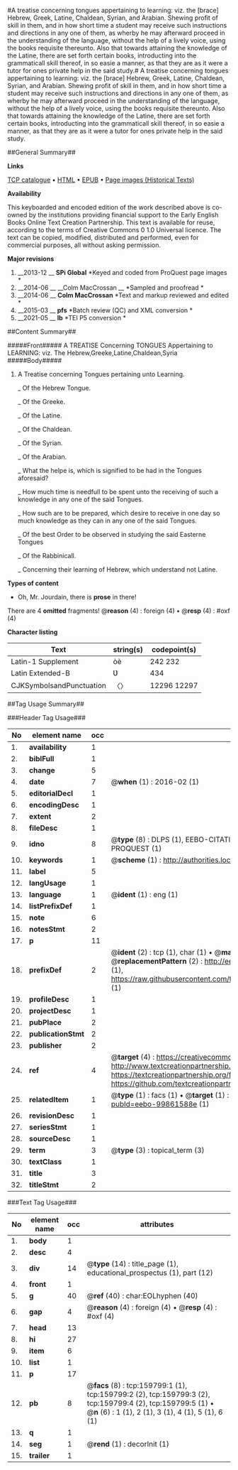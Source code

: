 #A treatise concerning tongues appertaining to learning: viz. the [brace] Hebrew, Greek, Latine, Chaldean, Syrian, and Arabian. Shewing profit of skill in them, and in how short time a student may receive such instructions and directions in any one of them, as wherby he may afterward proceed in the understanding of the language, without the help of a lively voice, using the books requisite thereunto. Also that towards attaining the knowledge of the Latine, there are set forth certain books, introducting into the grammaticall skill thereof, in so easie a manner, as that they are as it were a tutor for ones private help in the said study.#
A treatise concerning tongues appertaining to learning: viz. the [brace] Hebrew, Greek, Latine, Chaldean, Syrian, and Arabian. Shewing profit of skill in them, and in how short time a student may receive such instructions and directions in any one of them, as wherby he may afterward proceed in the understanding of the language, without the help of a lively voice, using the books requisite thereunto. Also that towards attaining the knowledge of the Latine, there are set forth certain books, introducting into the grammaticall skill thereof, in so easie a manner, as that they are as it were a tutor for ones private help in the said study.

##General Summary##

**Links**

[TCP catalogue](http://www.ota.ox.ac.uk/tcp/)  • 
[HTML](http://tei.it.ox.ac.uk/tcp/Texts-HTML/free/A94/A94816.html)  • 
[EPUB](http://tei.it.ox.ac.uk/tcp/Texts-EPUB/free/A94/A94816.epub) • 
[Page images (Historical Texts)](https://historicaltexts.jisc.ac.uk/eebo-99861588e)

**Availability**

This keyboarded and encoded edition of the work described above is co-owned by the
    institutions providing financial support to the Early English Books Online Text Creation
    Partnership. This text is available for reuse, according to the terms of  Creative Commons 0 1.0 Universal
    licence. The text can be copied, modified, distributed and performed, even for commercial
    purposes, all without asking permission.

**Major revisions**

1. __2013-12 __ __SPi Global__ *Keyed and coded from ProQuest page images *
1. __2014-06 __ __Colm MacCrossan __ *Sampled and proofread *
1. __2014-06 __ __Colm MacCrossan__ *Text and markup reviewed and edited *
1. __2015-03 __ __pfs__ *Batch review (QC) and XML conversion *
1. __2021-05 __ __lb__ *TEI P5 conversion *

##Content Summary##

#####Front#####
A TREATISE Concerning TONGUES Appertaining to LEARNING: viz. The
Hebrew,Greeke,Latine,Chaldean,Syria
#####Body#####

1. A Treatise concerning Tongues pertaining unto Learning.

    _ Of the Hebrew Tongue.

    _ Of the Greeke.

    _ Of the Latine.

    _ Of the Chaldean.

    _ Of the Syrian.

    _ Of the Arabian.

    _ What the helpe is, which is signified to be had in the Tongues aforesaid?

    _ How much time is needfull to be spent unto the receiving of such a knowledge in any one of the said Tongues.

    _ How such are to be prepared, which desire to receive in one day so much knowledge as they can in any one of the said Tongues.

    _ Of the best Order to be observed in studying the said Easterne Tongues

    _ Of the Rabbinicall.

    _ Concerning their learning of Hebrew, which understand not Latine.

**Types of content**

  * Oh, Mr. Jourdain, there is **prose** in there!

There are 4 **omitted** fragments! 
 @__reason__ (4) : foreign (4)  •  @__resp__ (4) : #oxf (4)

**Character listing**


|Text|string(s)|codepoint(s)|
|---|---|---|
|Latin-1 Supplement|òè|242 232|
|Latin Extended-B|Ʋ|434|
|CJKSymbolsandPunctuation|〈〉|12296 12297|

##Tag Usage Summary##

###Header Tag Usage###

|No|element name|occ|attributes|
|---|---|---|---|
|1.|__availability__|1||
|2.|__biblFull__|1||
|3.|__change__|5||
|4.|__date__|7| @__when__ (1) : 2016-02 (1)|
|5.|__editorialDecl__|1||
|6.|__encodingDesc__|1||
|7.|__extent__|2||
|8.|__fileDesc__|1||
|9.|__idno__|8| @__type__ (8) : DLPS (1), EEBO-CITATION (1), VID (1), EEBO-PROQUEST (1), STC (3), PROQUEST (1)|
|10.|__keywords__|1| @__scheme__ (1) : http://authorities.loc.gov/ (1)|
|11.|__label__|5||
|12.|__langUsage__|1||
|13.|__language__|1| @__ident__ (1) : eng (1)|
|14.|__listPrefixDef__|1||
|15.|__note__|6||
|16.|__notesStmt__|2||
|17.|__p__|11||
|18.|__prefixDef__|2| @__ident__ (2) : tcp (1), char (1)  •  @__matchPattern__ (2) : ([0-9\-]+):([0-9IVX]+) (1), (.+) (1)  •  @__replacementPattern__ (2) : http://eebo.chadwyck.com/downloadtiff?vid=$1&page=$2 (1), https://raw.githubusercontent.com/textcreationpartnership/Texts/master/tcpchars.xml#$1 (1)|
|19.|__profileDesc__|1||
|20.|__projectDesc__|1||
|21.|__pubPlace__|2||
|22.|__publicationStmt__|2||
|23.|__publisher__|2||
|24.|__ref__|4| @__target__ (4) : https://creativecommons.org/publicdomain/zero/1.0/ (1), http://www.textcreationpartnership.org/docs/. (1), https://textcreationpartnership.org/faq/#faq05 (1), https://github.com/textcreationpartnership (1)|
|25.|__relatedItem__|1| @__type__ (1) : facs (1)  •  @__target__ (1) : https://data.historicaltexts.jisc.ac.uk/view?pubId=eebo-99861588e (1)|
|26.|__revisionDesc__|1||
|27.|__seriesStmt__|1||
|28.|__sourceDesc__|1||
|29.|__term__|3| @__type__ (3) : topical_term (3)|
|30.|__textClass__|1||
|31.|__title__|3||
|32.|__titleStmt__|2||


###Text Tag Usage###

|No|element name|occ|attributes|
|---|---|---|---|
|1.|__body__|1||
|2.|__desc__|4||
|3.|__div__|14| @__type__ (14) : title_page (1), educational_prospectus (1), part (12)|
|4.|__front__|1||
|5.|__g__|40| @__ref__ (40) : char:EOLhyphen (40)|
|6.|__gap__|4| @__reason__ (4) : foreign (4)  •  @__resp__ (4) : #oxf (4)|
|7.|__head__|13||
|8.|__hi__|27||
|9.|__item__|6||
|10.|__list__|1||
|11.|__p__|17||
|12.|__pb__|8| @__facs__ (8) : tcp:159799:1 (1), tcp:159799:2 (2), tcp:159799:3 (2), tcp:159799:4 (2), tcp:159799:5 (1)  •  @__n__ (6) : 1 (1), 2 (1), 3 (1), 4 (1), 5 (1), 6 (1)|
|13.|__q__|1||
|14.|__seg__|1| @__rend__ (1) : decorInit (1)|
|15.|__trailer__|1||
